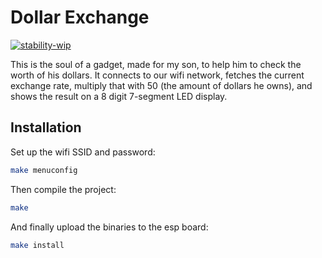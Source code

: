 Dollar Exchange
===============

[![stability-wip](https://img.shields.io/badge/stability-wip-lightgrey.svg)](https://github.com/mkenney/software-guides/blob/master/STABILITY-BADGES.md#work-in-progress)

This is the soul of a gadget, made for my son, to help him to check the worth
of his dollars. It connects to our wifi network, fetches the current exchange
rate, multiply that with 50 (the amount of dollars he owns), and shows the
result on a 8 digit 7-segment LED display.

Installation
------------

Set up the wifi SSID and password:

```sh
make menuconfig
```

Then compile the project:

```sh
make
```

And finally upload the binaries to the esp board:

```sh
make install
```
